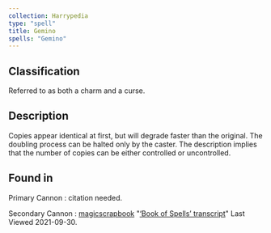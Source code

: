 ```yaml
---
collection: Harrypedia
type: "spell"
title: Gemino
spells: "Gemino"
---
```


## Classification

Referred to as both a charm and a curse.

## Description

Copies appear identical at first, but will degrade faster than the original. The doubling process can be halted only by the caster. The description implies that the number of copies can be either controlled or uncontrolled.

## Found in

Primary Cannon
: citation needed.

Secondary Cannon
: [magicscrapbook](https://magicscrapbook.tumblr.com/)
"[‘Book of Spells’ transcript](https://magicscrapbook.tumblr.com/post/162085200042/book-of-spells-transcript)"
Last Viewed 2021-09-30.

